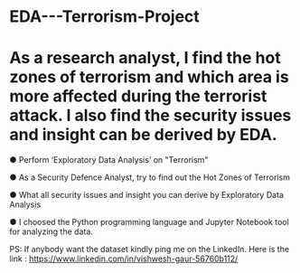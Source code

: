 # EDA---Terrorism-Project

# As a research analyst, I find the hot zones of terrorism and which area is more affected during the terrorist attack. I also find the security issues and insight  can be derived by EDA.
● Perform ‘Exploratory Data Analysis’ on "Terrorism"

● As a Security Defence Analyst, try to find out the Hot Zones of Terrorism

● What all security issues and insight you can derive by Exploratory Data Analysis

● I choosed the Python programming language and Jupyter Notebook tool for analyzing the data.

PS: If anybody want the dataset kindly ping me on the LinkedIn. Here is the link : https://www.linkedin.com/in/vishwesh-gaur-56760b112/
